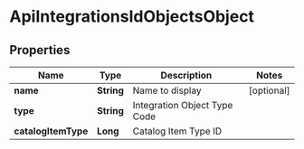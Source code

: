 

# ApiIntegrationsIdObjectsObject

## Properties

Name | Type | Description | Notes
------------ | ------------- | ------------- | -------------
**name** | **String** | Name to display |  [optional]
**type** | **String** | Integration Object Type Code | 
**catalogItemType** | **Long** | Catalog Item Type ID | 



